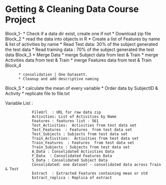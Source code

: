 # Getting & Cleaning Data Course Project
Block_1-  * Check if a data dir exist, create one if not
          * Download zip file
Block_2
          * read the data into objects in R
          * Create a list of Features by name & list of activities by name
          * Read Test data: 30% of the subject generated the test data 
          * Read training data : 70% of the subject generated the test data 
Block_3
          * Merge Data 
          * merge Subject data from test & Train
          * merge Activities data from test & Train
          * merge Features data from test & Train
Block_4          

          * consolidation | One Datasett.
          * Cleanup and add descriptive naming
Block_5
          * calculate the mean of every variable
          * Order data by SubjectID & Activity
          * replicate file to file.txt

Variable List :

                FileUrl  : URL for raw data zip
                Activities: List of Activities by Name
                Features : features list - 561
                Test_Activities:  Activities from test data set
                Test_Features  : Features  from test data set
                Test_Subjects : Subjects from test data set 
                Train_Activities:  Activities from test data set
                Train_Features  : Features  from test data set
                Train_Subjects : Subjects from test data set 
                A_Data : Consolidated Activities Data
                F_Data  : Consolidated Features Data
                S_Data : Consolidated Subject Data
                Consolidated: one dataset - consolidated data across Train & Test
                Extract  : Extracted Features containing mean or std
                Extract_replica : Replica of extract 
